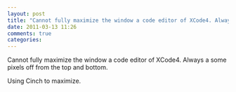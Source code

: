 ```yaml
---
layout: post
title: "Cannot fully maximize the window a code editor of XCode4. Always a some pixels off from the top and bottom."
date: 2011-03-13 11:26
comments: true
categories: 
---
```


Cannot fully maximize the window a code editor of XCode4. Always a some pixels off from the top and bottom.


Using Cinch to maximize.

